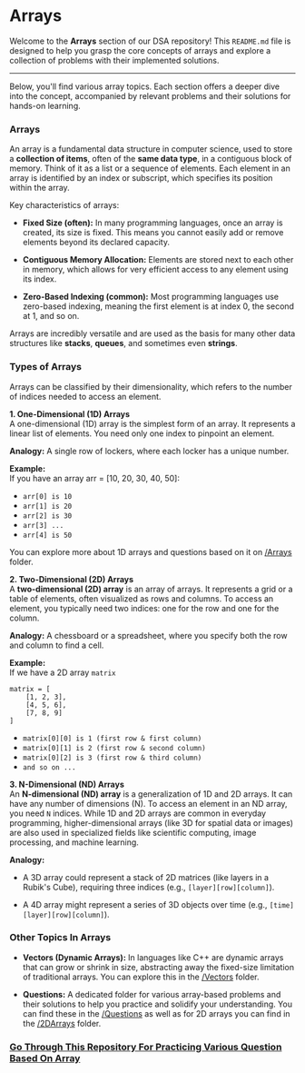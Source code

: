 # Arrays

Welcome to the **Arrays** section of our DSA repository! This `README.md` file is designed to help you grasp the core concepts of arrays and explore a collection of problems with their implemented solutions.

---

Below, you'll find various array topics. Each section offers a deeper dive into the concept, accompanied by relevant problems and their solutions for hands-on learning.  

### Arrays  
An array is a fundamental data structure in computer science, used to store a **collection of items**, often of the **same data type**, in a contiguous block of memory. Think of it as a list or a sequence of elements. Each element in an array is identified by an index or subscript, which specifies its position within the array.  

Key characteristics of arrays:

* **Fixed Size (often):** In many programming languages, once an array is created, its size is fixed. This means you cannot easily add or remove elements beyond its declared capacity.

* **Contiguous Memory Allocation:** Elements are stored next to each other in memory, which allows for very efficient access to any element using its index.

* **Zero-Based Indexing (common):** Most programming languages use zero-based indexing, meaning the first element is at index 0, the second at 1, and so on.  

Arrays are incredibly versatile and are used as the basis for many other data structures like **stacks**, **queues**, and sometimes even **strings**.  

### Types of Arrays  
Arrays can be classified by their dimensionality, which refers to the number of indices needed to access an element.  

**1. One-Dimensional (1D) Arrays**  
A one-dimensional (1D) array is the simplest form of an array. It represents a linear list of elements. You need only one index to pinpoint an element.  

**Analogy:** A single row of lockers, where each locker has a unique number.

**Example:**  
If you have an array arr = [10, 20, 30, 40, 50]:  
* `arr[0] is 10`
* `arr[1] is 20`
* `arr[2] is 30`
* `arr[3] ...`
* `arr[4] is 50`  

You can explore more about 1D arrays and questions based on it on [/Arrays](./1DArray/README.md) folder.  

**2. Two-Dimensional (2D) Arrays**  
A **two-dimensional (2D) array** is an array of arrays. It represents a grid or a table of elements, often visualized as rows and columns. To access an element, you typically need two indices: one for the row and one for the column.  

**Analogy:** A chessboard or a spreadsheet, where you specify both the row and column to find a cell.  

**Example:**  
If we have a 2D array `matrix`  
```
matrix = [
    [1, 2, 3],
    [4, 5, 6],
    [7, 8, 9]
]
```
* `matrix[0][0] is 1 (first row & first column)`
* `matrix[0][1] is 2 (first row & second column)`
* `matrix[0][2] is 3 (first row & third column)`
* `and so on ...`   

**3. N-Dimensional (ND) Arrays**  
An **N-dimensional (ND) array** is a generalization of 1D and 2D arrays. It can have any number of dimensions (N). To access an element in an ND array, you need `N` indices. While 1D and 2D arrays are common in everyday programming, higher-dimensional arrays (like 3D for spatial data or images) are also used in specialized fields like scientific computing, image processing, and machine learning.  

**Analogy:**  
* A 3D array could represent a stack of 2D matrices (like layers in a Rubik's Cube), requiring three indices (e.g., `[layer][row][column]`).  

* A 4D array might represent a series of 3D objects over time (e.g., `[time][layer][row][column]`).  


### Other Topics In Arrays  
* **Vectors (Dynamic Arrays):** In languages like C++ are dynamic arrays that can grow or shrink in size, abstracting away the fixed-size limitation of traditional arrays. You can explore this in the [/Vectors](./Vector/) folder.  

* **Questions:** A dedicated folder for various array-based problems and their solutions to help you practice and solidify your understanding. You can find these in the [/Questions](./Questions/README.md) as well as for 2D arrays you can find in the [/2DArrays](./2DArray/README.md) folder.  


### [Go Through This Repository For Practicing Various Question Based On Array](./Practice_Arrays/README.md)